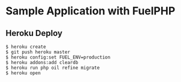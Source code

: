 # Sample Application with FuelPHP

## Heroku Deploy

```
$ heroku create
$ git push heroku master
$ heroku config:set FUEL_ENV=production
$ heroku addons:add cleardb
$ heroku run php oil refine migrate
$ heroku open
```
